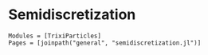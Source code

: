 # Semidiscretization

```@autodocs
Modules = [TrixiParticles]
Pages = [joinpath("general", "semidiscretization.jl")]
```
